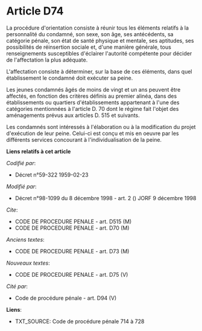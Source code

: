 # Article D74

La procédure d'orientation consiste à réunir tous les éléments relatifs à la personnalité du condamné, son sexe, son âge, ses
antécédents, sa catégorie pénale, son état de santé physique et mentale, ses aptitudes, ses possibilités de réinsertion
sociale et, d'une manière générale, tous renseignements susceptibles d'éclairer l'autorité compétente pour décider de
l'affectation la plus adéquate.

L'affectation consiste à déterminer, sur la base de ces éléments, dans quel établissement le condamné doit exécuter sa peine.

Les jeunes condamnés âgés de moins de vingt et un ans peuvent être affectés, en fonction des critères définis au premier
alinéa, dans des établissements ou quartiers d'établissements appartenant à l'une des catégories mentionnées à l'article D.
70 dont le régime fait l'objet des aménagements prévus aux articles D. 515 et suivants.

Les condamnés sont intéressés à l'élaboration ou à la modification du projet d'exécution de leur peine. Celui-ci est conçu et
mis en oeuvre par les différents services concourant à l'individualisation de la peine.

**Liens relatifs à cet article**

_Codifié par_:

  - Décret n°59-322 1959-02-23

_Modifié par_:

  - Décret n°98-1099 du 8 décembre 1998 - art. 2 () JORF 9 décembre 1998

_Cite_:

  - CODE DE PROCEDURE PENALE - art. D515 (M)
  - CODE DE PROCEDURE PENALE - art. D70 (M)

_Anciens textes_:

  - CODE DE PROCEDURE PENALE - art. D73 (M)

_Nouveaux textes_:

  - CODE DE PROCEDURE PENALE - art. D75 (V)

_Cité par_:

  - Code de procédure pénale - art. D94 (V)

**Liens**:

  - TXT_SOURCE: Code de procédure pénale 714 à 728
